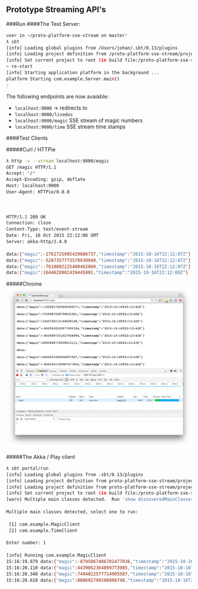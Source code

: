 ## Prototype Streaming API's

###Run
####The Test Server:

```bash
user in ~/proto-platform-sse-stream on master*
λ sbt
[info] Loading global plugins from /Users/johan/.sbt/0.13/plugins
[info] Loading project definition from /proto-platform-sse-stream/project/project
[info] Set current project to root (in build file:/proto-platform-sse-stream/)
> re-start
[info] Starting application platform in the background ...
platform Starting com.example.Server.main()
:

```

The following endpoints are now avaiable:

* ``localhost:9000`` -> redirects to 
* ``localhost:9000/livedoc``
* ``localhost:9000/magic``  SSE stream of magic numbers
* ``localhost:9000/time``   SSE stream time stamps

####Test Clients

#####Curl / HTTPie
```bash
λ http -v --stream localhost:9000/magic
GET /magic HTTP/1.1
Accept: */*
Accept-Encoding: gzip, deflate
Host: localhost:9000
User-Agent: HTTPie/0.8.0



HTTP/1.1 200 OK
Connection: close
Content-Type: text/event-stream
Date: Fri, 16 Oct 2015 22:12:06 GMT
Server: akka-http/2.4.0

data:{"magic":-2762725995429886737,"timestamp":"2015-10-16T22:12:07Z"}
data:{"magic":-5287357773570930940,"timestamp":"2015-10-16T22:12:07Z"}
data:{"magic":-7618002225400462060,"timestamp":"2015-10-16T22:12:07Z"}
data:{"magic":1644628982439445801,"timestamp":"2015-10-16T22:12:08Z"}
```

#####Chrome
![](browser-client.png)

#####The Akka / Play client

```bash
λ sbt portal/run
[info] Loading global plugins from .sbt/0.13/plugins
[info] Loading project definition from proto-platform-sse-stream/project/project
[info] Loading project definition from proto-platform-sse-stream/project
[info] Set current project to root (in build file:/proto-platform-sse-stream/)
[warn] Multiple main classes detected.  Run 'show discoveredMainClasses' to see the list

Multiple main classes detected, select one to run:

 [1] com.example.MagicClient
 [2] com.example.TimeClient

Enter number: 1

[info] Running com.example.MagicClient
15:16:19.879 data:{"magic":-8795067486701477036,"timestamp":"2015-10-16T22:16:19Z"}
15:16:20.110 data:{"magic":4439052364899773985,"timestamp":"2015-10-16T22:16:20Z"}
15:16:20.348 data:{"magic":7494022577714905587,"timestamp":"2015-10-16T22:16:20Z"}
15:16:20.610 data:{"magic":808692799200808740,"timestamp":"2015-10-16T22:16:20Z"}

```